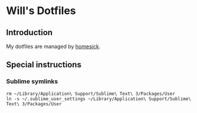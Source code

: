 # Will's Dotfiles

## Introduction
My dotfiles are managed by [homesick](https://github.com/technicalpickles/homesick).

## Special instructions
### Sublime symlinks
```
rm ~/Library/Application\ Support/Sublime\ Text\ 3/Packages/User
ln -s ~/.sublime_user_settings ~/Library/Application\ Support/Sublime\ Text\ 3/Packages/User
```
